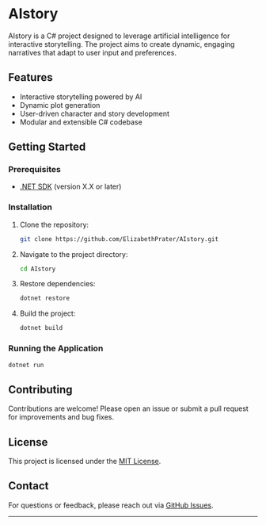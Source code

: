# AIstory

AIstory is a C# project designed to leverage artificial intelligence for interactive storytelling. The project aims to create dynamic, engaging narratives that adapt to user input and preferences.

## Features

- Interactive storytelling powered by AI
- Dynamic plot generation
- User-driven character and story development
- Modular and extensible C# codebase

## Getting Started

### Prerequisites

- [.NET SDK](https://dotnet.microsoft.com/download) (version X.X or later)

### Installation

1. Clone the repository:
   ```bash
   git clone https://github.com/ElizabethPrater/AIstory.git
   ```
2. Navigate to the project directory:
   ```bash
   cd AIstory
   ```
3. Restore dependencies:
   ```bash
   dotnet restore
   ```
4. Build the project:
   ```bash
   dotnet build
   ```

### Running the Application

```bash
dotnet run
```

## Contributing

Contributions are welcome! Please open an issue or submit a pull request for improvements and bug fixes.

## License

This project is licensed under the [MIT License](LICENSE).

## Contact

For questions or feedback, please reach out via [GitHub Issues](https://github.com/ElizabethPrater/AIstory/issues).

---
